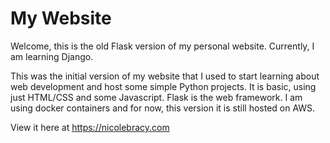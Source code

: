 # My Website
Welcome, this is the old Flask version of my personal website. Currently, I am learning Django.

This was the initial version of my website that I used to start learning about web development and host some simple Python projects.
It is basic, using just HTML/CSS and some Javascript. Flask is the web framework. I am using docker containers and for now, this version it is still hosted on AWS.

View it here at https://nicolebracy.com
